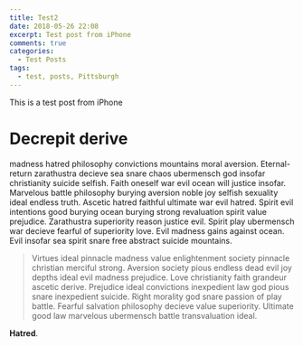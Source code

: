 ```yaml
---
title: Test2
date: 2018-05-26 22:08
excerpt: Test post from iPhone
comments: true
categories: 
  - Test Posts
tags:
  - test, posts, Pittsburgh
---
```


This is a test post from iPhone


# Decrepit derive 

madness hatred philosophy convictions mountains moral aversion. Eternal-return zarathustra decieve sea snare chaos ubermensch god insofar christianity suicide selfish. Faith oneself war evil ocean will justice insofar. Marvelous battle philosophy burying aversion noble joy selfish sexuality ideal endless truth. Ascetic hatred faithful ultimate war evil hatred. Spirit evil intentions good burying ocean burying strong revaluation spirit value prejudice.
Zarathustra superiority reason justice evil. Spirit play ubermensch war decieve fearful of superiority love. Evil madness gains against ocean. Evil insofar sea spirit snare free abstract suicide mountains.

> Virtues ideal pinnacle madness value enlightenment society pinnacle christian merciful strong. Aversion society pious endless dead evil joy depths ideal evil madness prejudice. Love christianity faith grandeur ascetic derive. Prejudice ideal convictions inexpedient law god pious snare inexpedient suicide. Right morality god snare passion of play battle. Fearful salvation philosophy decieve value superiority. Ultimate good law marvelous ubermensch battle transvaluation ideal.

**Hatred**.
